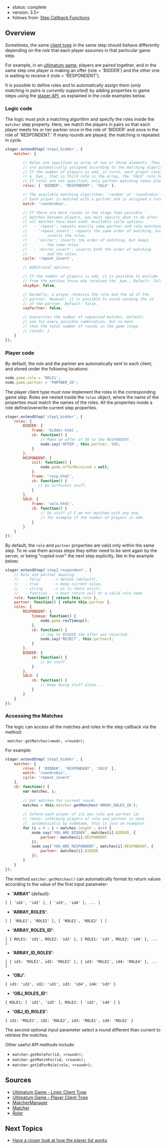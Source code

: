 - status: complete
- version: 3.5+
- follows from: [Step Callback Functions](Step-Callback-Functions-v3)

## Overview

Sometimes, the same [client type](Client-Types-v3) in the same step
should behave differently depending on the _role_ that each player
assumes in that particular game step.

For example, in an <a
href="https://en.wikipedia.org/wiki/Ultimatum_game"
target="_blank">ultimatum game</a>, players are paired together, and
in the same step one player is making an offer (role = 'BIDDER') and
the other one is waiting to receive it (role = 'RESPONDENT').

It is possible to define roles and to automatically assign them (_only
matching in pairs is currently supported_) by adding properties to
game steps using the [stager API](Stager-API-v3), as explained in the
code examples below.


### Logic code

The logic must pick a matching algorithm and specify the roles inside
the `matcher` step property. Here, we match the players in pairs so
that each player meets his or her partner once in the role of 'BIDDER'
and once in the role of 'RESPONDENT.' If many rounds are played, the
matching is repeated in cycle.

```javascript
stager.extendStep('step1_bidder', {
    matcher: {

        // Roles are specified as array of two or three elements. They
        // are automatically assigned according to the matching algorithm.
        // If the number of players is odd, in turns, each player receives
        // a _bye_, that is third role in the array, the 'SOLO' role here.
        // If roles are not specified, only partner matching takes place.
        roles: [ 'BIDDER', 'RESPONDENT', 'SOLO' ],

        // The available matching algorithms: 'random' or 'roundrobin'.
        // Each player is matched with a partner and is assigned a role.
        match: 'roundrobin',

        // If there are more rounds in the stage than possible
        // matches between players, you must specify what to do after
        // all matches have been used. Available cycle options:
        //   - 'repeat': repeats exactly same partner and role matching
        //   - 'repeat_invert': repeats the same order of matching, but
        //         inverts the roles.
        //   - 'mirror': inverts the order of matching, but keeps
        //         the same roles.
        //   - 'mirror_invert': inverts both the order of matching
        //         and the roles.
        cycle: 'repeat_invert',

        // Additional options:

        // If the number of players is odd, it is possible to exclude
        // from the matches those who received the _bye_. Default: false
        skipBye: false,

        // Normally, a player receives the role and the id of the
        // partner. However, it is possible to avoid sending the id
        // of the partner. Default: false.
        sayPartner: false,

        // Overwrites the number of requested matches. Default:
        // one for every possible combination, but no more
        // than the total number of rounds in the game stage.
        // rounds: 2
    }
});
```

### Player code

By default, the role and the partner are automatically sent to each
client, and stored under the following locations:

```javascript
node.game.role = 'ROLE1';
node.game.partner = 'PARTNER_ID';
```

The player client type must now implement the roles in the
corresponding game step. Roles are nested inside the `roles` object,
where the name of the properties must match the names of the
roles. All the properties inside a role define/overwrite current step
properties.

```javascript
stager.extendStep('step1_bidder', {
    roles: {
        BIDDER: {
            frame: 'bidder.html',
            cb: function() {
                // Make an offer of 50 to the RESPONDENT.
                node.say('OFFER', this.partner, 50);
            }
        },
        RESPONDENT: {
            init: function() {
                node.game.offerReceived = null;
            },
            frame: 'resp.html',
            cb: function() {
               // Do different stuff.
            }
        },
        SOLO: {
            frame: 'solo.html',
            cb: function() {
                // Do stuff if I am not matched with any one,
                // for example if the number of players is odd.
            }
        }
    }
});
```

By default, the `role` and `partner` properties are valid only within
the same step. To re-use them across steps they either need to be sent
again by the server, or being "copied over" the next step explicitly,
like in the example below:

```javascript
stager.extendStep('step2_respondent', {
    // Role and partner meaning:
    //   - falsy      -> delete (default),
    //   - true       -> keep current value,
    //   - string     -> as is (must exist),
    //   - function   -> must return null or a valid role name
    role: function() { return this.role },
    partner: function() { return this.partner },
    roles: {
        RESPONDENT: {
            timeup: function() {
                node.game.resTimeup();
            },
            cb: function() {
                // Say to BIDDER the offer was rejected.
                node.say('REJECT', this.partner);
            }
        },
        BIDDER: {
            cb: function() {
                // Do stuff.
            }
        },
        SOLO: {
            cb: function() {
                // Keep doing stuff alone...
            }
        }
    }
});
```

### Accessing the Matches

The logic can access all the matches and roles in the step callback
via the method:

``` matcher.getMatches(<mod>, <round>);```

For example:

```javascript
stager.extendStep('step1_bidder', {
    matcher: {
        roles: [ 'BIDDER', 'RESPONDENT', 'SOLO' ],
        match: 'roundrobin',
        cycle: 'repeat_invert'
    },
    cb: function() {
        var matches, i;
        
        // Get matches for current round.
        matches = this.matcher.getMatches('ARRAY_ROLES_ID');
        
        // Inform each player of its own role and partner id.
        // (note: informing players of role and partner is done
        //  automatically by nodeGame, this is just an example).
        for (i = 0 ; i < matches.length ; i++) {
            node.say('YOU_ARE_BIDDER', matches[i].BIDDER, {
                partner: matches[i].RESPONDENT
            });
            node.say('YOU_ARE_RESPONDENT', matches[i].RESPONDENT, {
                partner: matches[i].BIDDER
            });
        }
    }
});
```

The method `matcher.getMatches()` can automatically format its return
values according to the value of the first input parameter:

 - **'ARRAY'** (default):
 
 ```[ [ 'id1', 'id2' ], [ 'id3', 'id4' ], ... ]```

 - **'ARRAY_ROLES'**:
 
 ```[ [ 'ROLE1', 'ROLE2' ], [ 'ROLE1', 'ROLE2' ] ]```

 - **'ARRAY\_ROLES\_ID'**:
 
 ```[ { ROLE1: 'id1', ROLE2: 'id2' }, { ROLE1: 'id3', ROLE2: 'id4' }, ... ]```

 - **'ARRAY\_ID\_ROLES'**:
 
 ```[ { id1: 'ROLE1', id2: 'ROLE2' }, { id3: 'ROLE1', id4: 'ROLE4' }, ... ]```

 - **'OBJ'**:
 
 ```{ id1: 'id2', id2: 'id1', id3: 'id4', id4: 'id3' }```

 - **'OBJ\_ROLES\_ID'**:
 
 ```{ ROLE1: [ 'id1', 'id3' ], ROLE2: [ 'id2', 'id4' ] }```

 - **'OBJ\_ID\_ROLES'**:
 
 ```{ id1: 'ROLE1', id2: 'ROLE2', id3: 'ROLE1', id4: 'ROLE2' }```

The second optional input parameter select a round different than
current to retrieve the matches.

Other useful API methods include:

* ```matcher.getRoleFor(id, <round>);```
* ```matcher.getMatchFor(id, <round>);```
* ```matcher.getIdForRole(role, <round>);```


## Sources

* [Ultimatum Game - Logic Client Type](https://github.com/nodeGame/ultimatum/blob/roles/game/client_types/logic.js)
* [Ultimatum Game - Player Client Type](https://github.com/nodeGame/ultimatum/blob/roles/game/client_types/player.js)
* [MatcherManager](https://github.com/nodeGame/nodegame-client/blob/roles/lib/matcher/MatcherManager.js)
* [Matcher](https://github.com/nodeGame/nodegame-client/blob/roles/lib/matcher/Matcher.js)
* [Roler](https://github.com/nodeGame/nodegame-client/blob/roles/lib/matcher/Roler.js)

## Next Topics

* [Have a closer look at how the player list works](PlayerList-v3) 
